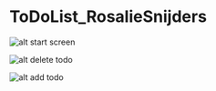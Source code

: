 # ToDoList_RosalieSnijders

![alt start screen](https://image.ibb.co/gs2k2m/Schermafbeelding_2017_11_24_om_10_36_33.png)

![alt delete todo](https://image.ibb.co/jwRZv6/Schermafbeelding_2017_11_24_om_10_36_22.png)

![alt add todo](https://i.imgur.com/en5Fsmo.png)
